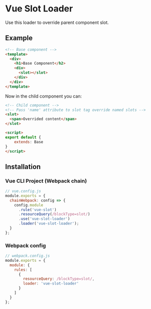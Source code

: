 # Vue Slot Loader
Use this loader to override parent component slot.

## Example
```html
<!-- Base component -->
<template>
  <div>
    <h1>Base Component</h2>
    <div>
      <slot></slot>
    </div>
  </div>
</template>
```

Now in the child component you can:

```html
<!-- Child component -->
<!-- Pass 'name' attribute to slot tag override named slots -->
<slot>
  <span>Overrided content</span>
</slot>

<script>
export default {
    extends: Base
}
</script>
```

## Installation

### Vue CLI Project (Webpack chain)

```javascript
// vue.config.js
module.exports = {
  chainWebpack: config => {
    config.module
      .rule('vue-slot')
      .resourceQuery(/blockType=slot/)
      .use('vue-slot-loader')
      .loader('vue-slot-loader');
  }
};
```

### Webpack config

```javascript
// webpack.config.js
module.exports = {
  module: {
    rules: [
      {
        resourceQuery: /blockType=slot/,
        loader: 'vue-slot-loader'
      }
    ]
  }
};
```
